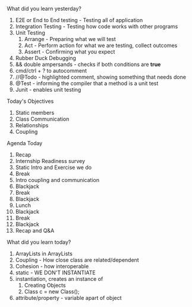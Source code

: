 What did you learn yesterday?

1. E2E or End to End testing - Testing all of application
2. Integration Testing - Testing how code works with other programs
3. Unit Testing
   1. Arrange - Preparing what we will test
   2. Act - Perform action for what we are testing, collect outcomes
   3. Assert - Confirming what you expect
4. Rubber Duck Debugging
5. && double ampersands - checks if both conditions are **true**
6. cmd/ctrl + ? to autocomment
7. //@Todo - highlighted comment, showing something that needs done
8. @Test - informing the compiler that a method is a unit test
9. Junit - enables unit testing

Today's Objectives

1. Static members
2. Class Communication
3. Relationships
4. Coupling

Agenda Today

1. Recap
2. Internship Readiness survey
3. Static Intro and Exercise we do
4. Break
5. Intro coupling and communication
6. Blackjack
7. Break
8. Blackjack
9. Lunch
10. Blackjack
11. Break
12. Blackjack
13. Recap and Q&A

What did you learn today?

1. ArrayLists in ArrayLists
2. Coupling - How close class are related/dependent
3. Cohesion - how interoperable
4. static - WE DON'T INSTANTIATE
5. instantiation, creates an instance of
   1. Creating Objects
   2. Class c = new Class(); 
6. attribute/property - variable apart of object 